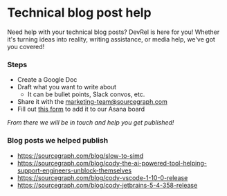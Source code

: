 # Technical blog post help

Need help with your technical blog posts? DevRel is here for you! Whether it's turning ideas into reality, writing assistance, or media help, we've got you covered!

### Steps

- Create a Google Doc
- Draft what you want to write about
  - It can be bullet points, Slack convos, etc.
- Share it with the marketing-team@sourcegraph.com
- Fill out [this form](https://form.asana.com/?k=y9mrkHpWKUIK7eeZ8CEJBg&d=7195383522959) to add it to our Asana board

_From there we will be in touch and help you get published!_

### Blog posts we helped publish

- https://sourcegraph.com/blog/slow-to-simd
- https://sourcegraph.com/blog/cody-the-ai-powered-tool-helping-support-engineers-unblock-themselves
- https://sourcegraph.com/blog/cody-vscode-1-10-0-release
- https://sourcegraph.com/blog/cody-jetbrains-5-4-358-release
